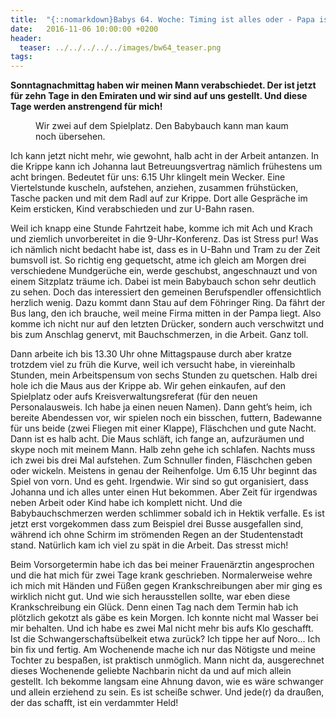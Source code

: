 ```yaml
---
title:  "{::nomarkdown}Babys 64. Woche: Timing ist alles oder - Papa ist weg{:/}"
date:   2016-11-06 10:00:00 +0200
header:
  teaser: ../../../../../images/bw64_teaser.png
tags:
---
```

**Sonntagnachmittag haben wir meinen Mann verabschiedet. Der ist jetzt für zehn Tage in den Emiraten und wir sind auf uns gestellt. Und diese Tage werden anstrengend für mich!**

<figure>
  <img src="../../../../../images/bw64.jpg" alt="">
  <figcaption>Wir zwei auf dem Spielplatz. Den Babybauch kann man kaum noch übersehen.</figcaption>
</figure>

Ich kann jetzt nicht mehr, wie gewohnt, halb acht in der Arbeit antanzen. In die Krippe kann ich Johanna laut Betreuungsvertrag nämlich frühestens um acht bringen. Bedeutet für uns: 6.15 Uhr klingelt mein Wecker. Eine Viertelstunde kuscheln, aufstehen, anziehen, zusammen frühstücken, Tasche packen und mit dem Radl auf zur Krippe. Dort alle Gespräche im Keim ersticken, Kind verabschieden und zur U-Bahn rasen.

Weil ich knapp eine Stunde Fahrtzeit habe, komme ich mit Ach und Krach und ziemlich unvorbereitet in die 9-Uhr-Konferenz. Das ist Stress pur! Was ich nämlich nicht bedacht habe ist, dass es in U-Bahn und Tram zu der Zeit bumsvoll ist. So richtig eng gequetscht, atme ich gleich am Morgen drei verschiedene Mundgerüche ein, werde geschubst, angeschnauzt und von einem Sitzplatz träume ich. Dabei ist mein Babybauch schon sehr deutlich zu sehen. Doch das interessiert den gemeinen Berufspendler offensichtlich herzlich wenig. Dazu kommt dann Stau auf dem Föhringer Ring. Da fährt der Bus lang, den ich brauche, weil meine Firma mitten in der Pampa liegt. Also komme ich nicht nur auf den letzten Drücker, sondern auch verschwitzt und bis zum Anschlag genervt, mit Bauchschmerzen, in die Arbeit. Ganz toll.

Dann arbeite ich bis 13.30 Uhr ohne Mittagspause durch aber kratze trotzdem viel zu früh die Kurve, weil ich versucht habe, in viereinhalb Stunden, mein Arbeitspensum von sechs Stunden zu quetschen. Halb drei hole ich die Maus aus der Krippe ab. Wir gehen einkaufen, auf den Spielplatz oder aufs Kreisverwaltungsreferat (für den neuen Personalausweis. Ich habe ja einen neuen Namen). Dann geht’s heim, ich bereite Abendessen vor, wir spielen noch ein bisschen, futtern, Badewanne für uns beide (zwei Fliegen mit einer Klappe), Fläschchen und gute Nacht. Dann ist es halb acht. Die Maus schläft, ich fange an, aufzuräumen und skype noch mit meinem Mann. Halb zehn gehe ich schlafen. Nachts muss ich zwei bis drei Mal aufstehen. Zum Schnuller finden, Fläschchen geben oder wickeln. Meistens in genau der Reihenfolge. Um 6.15 Uhr beginnt das Spiel von vorn. Und es geht. Irgendwie. Wir sind so gut organisiert, dass Johanna und ich alles unter einen Hut bekommen. Aber Zeit für irgendwas neben Arbeit oder Kind habe ich komplett nicht. Und die Babybauchschmerzen werden schlimmer sobald ich in Hektik verfalle. Es ist jetzt erst vorgekommen dass zum Beispiel drei Busse ausgefallen sind, während ich ohne Schirm im strömenden Regen an der Studentenstadt stand. Natürlich kam ich viel zu spät in die Arbeit. Das stresst mich!

Beim Vorsorgetermin habe ich das bei meiner Frauenärztin angesprochen und die hat mich für zwei Tage krank geschrieben. Normalerweise wehre ich mich mit Händen und Füßen gegen Krankschreibungen aber mir ging es wirklich nicht gut. Und wie sich herausstellen sollte, war eben diese Krankschreibung ein Glück. Denn einen Tag nach dem Termin hab ich plötzlich gekotzt als gäbe es kein Morgen. Ich konnte nicht mal Wasser bei mir behalten. Und ich habe es zwei Mal nicht mehr bis aufs Klo geschafft. Ist die Schwangerschaftsübelkeit etwa zurück? Ich tippe her auf Noro...  Ich bin fix und fertig. Am Wochenende mache ich nur das Nötigste und meine Tochter zu bespaßen, ist praktisch unmöglich. Mann nicht da, ausgerechnet dieses Wochenende geliebte Nachbarin nicht da und auf mich allein gestellt. Ich bekomme langsam eine Ahnung davon, wie es wäre schwanger und allein erziehend zu sein. Es ist scheiße schwer. Und jede(r) da draußen, der das schafft, ist ein verdammter Held!